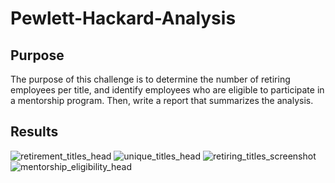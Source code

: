 # Pewlett-Hackard-Analysis
## Purpose
The purpose of this challenge is to determine the number of retiring employees per title, and identify employees who are eligible to participate in a mentorship program. Then, write a report that summarizes the analysis.
## Results
![retirement_titles_head](https://user-images.githubusercontent.com/87148177/134819781-fbd31ced-81be-4075-abf1-aab681cc8eff.png)
![unique_titles_head](https://user-images.githubusercontent.com/87148177/134819815-f0a442f7-1847-45b5-ac52-37c6db515427.png)
![retiring_titles_screenshot](https://user-images.githubusercontent.com/87148177/134819923-48dd3fb7-6409-43f2-8d39-0fb2c9d16056.png)
![mentorship_eligibility_head](https://user-images.githubusercontent.com/87148177/134819859-87c76480-3023-4fa7-b7a6-a96b5242697e.png)
